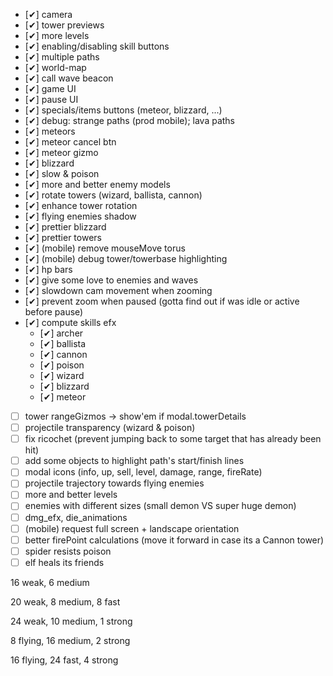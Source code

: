-   [✔] camera
-   [✔] tower previews
-   [✔] more levels
-   [✔] enabling/disabling skill buttons
-   [✔] multiple paths
-   [✔] world-map
-   [✔] call wave beacon
-   [✔] game UI
-   [✔] pause UI
-   [✔] specials/items buttons (meteor, blizzard, ...)
-   [✔] debug: strange paths (prod mobile); lava paths
-   [✔] meteors
-   [✔] meteor cancel btn
-   [✔] meteor gizmo
-   [✔] blizzard
-   [✔] slow & poison
-   [✔] more and better enemy models
-   [✔] rotate towers (wizard, ballista, cannon)
-   [✔] enhance tower rotation
-   [✔] flying enemies shadow
-   [✔] prettier blizzard
-   [✔] prettier towers
-   [✔] (mobile) remove mouseMove torus
-   [✔] (mobile) debug tower/towerbase highlighting
-   [✔] hp bars
-   [✔] give some love to enemies and waves
-   [✔] slowdown cam movement when zooming
-   [✔] prevent zoom when paused (gotta find out if was idle or active before pause)
-   [✔] compute skills efx
    -   [✔] archer
    -   [✔] ballista
    -   [✔] cannon
    -   [✔] poison
    -   [✔] wizard
    -   [✔] blizzard
    -   [✔] meteor
-   [ ] tower rangeGizmos -> show'em if modal.towerDetails
-   [ ] projectile transparency (wizard & poison)
-   [ ] fix ricochet (prevent jumping back to some target that has already been hit)
-   [ ] add some objects to highlight path's start/finish lines
-   [ ] modal icons (info, up, sell, level, damage, range, fireRate)
-   [ ] projectile trajectory towards flying enemies
-   [ ] more and better levels
-   [ ] enemies with different sizes (small demon VS super huge demon)
-   [ ] dmg_efx, die_animations
-   [ ] (mobile) request full screen + landscape orientation
-   [ ] better firePoint calculations (move it forward in case its a Cannon tower)
-   [ ] spider resists poison
-   [ ] elf heals its friends

16 weak, 6 medium

20 weak, 8 medium, 8 fast

24 weak, 10 medium, 1 strong

8 flying, 16 medium, 2 strong

16 flying, 24 fast, 4 strong
